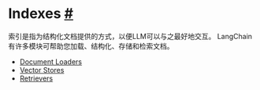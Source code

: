 


 Indexes
 [#](#indexes "Permalink to this headline")
=====================================================



索引是指为结构化文档提供的方式，以便LLM可以与之最好地交互。
LangChain有许多模块可帮助您加载、结构化、存储和检索文档。




* [Document Loaders](../modules/indexes/document_loaders)
* [Vector Stores](../modules/indexes/vectorstores)
* [Retrievers](../modules/indexes/retrievers)





